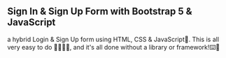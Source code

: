 ## Sign In &amp; Sign Up Form with Bootstrap 5 &amp; JavaScript
a hybrid Login & Sign Up form using HTML, CSS & JavaScript🤩. This is all very easy to do 👌🏼👌🏼, and it's all done without a library or framework!⌨️🔶
